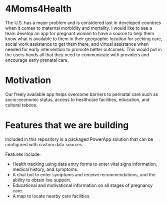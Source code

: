 # 4Moms4Health
The U.S. has a major problem and is considered last in developed countries when it comes to maternal morbidity and mortality. I would like to see a team develop an app for pregnant women to have a source to help them know what is available to them in their geographic location for seeking care, social work assistance to get them there, and virtual assistance when needed for early intervention to promote better outcomes. This would put in the users hands all that they need to communicate with providers and encourage early prenatal care.

# Motivation
Our freely available app helps overcome barriers to perinatal care such as socio-economic status, access to healthcare facilities, education, and cultural taboos.

# Features that we are building
Included in this repository is a packaged PowerApp solution that can be configured with custom data sources.

Features include:

- Health tracking using data entry forms to enter vital signs information, medical history, and symptoms.
- A chat bot to enter symptoms and receive recommendations, and the ability to obtain live support.
- Educational and motivational information on all stages of pregnancy care.
- A map to locate nearby care facilities.



